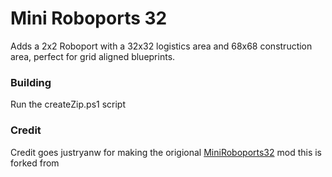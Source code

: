 # Mini Roboports 32

Adds a 2x2 Roboport with a 32x32 logistics area and 68x68 construction area, perfect for grid aligned blueprints.

### Building
Run the createZip.ps1 script

### Credit

Credit goes justryanw for making the origional [MiniRoboports32](https://github.com/justryanw/MiniRoboports32) mod this is forked from
